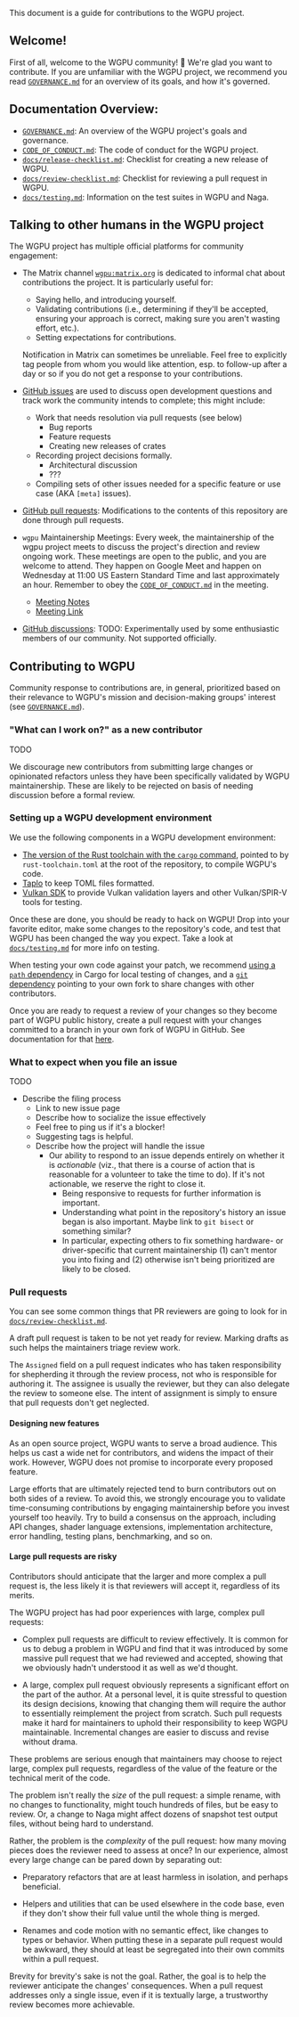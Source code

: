This document is a guide for contributions to the WGPU project.

## Welcome!

First of all, welcome to the WGPU community! 👋 We're glad you want to
contribute. If you are unfamiliar with the WGPU project, we recommend you read
[`GOVERNANCE.md`] for an overview of its goals, and how it's governed.

## Documentation Overview:

- [`GOVERNANCE.md`]: An overview of the WGPU project's goals and governance.
- [`CODE_OF_CONDUCT.md`]: The code of conduct for the WGPU project.
- [`docs/release-checklist.md`]: Checklist for creating a new release of WGPU.
- [`docs/review-checklist.md`]: Checklist for reviewing a pull request in WGPU.
- [`docs/testing.md`]: Information on the test suites in WGPU and Naga.

[`GOVERNANCE.md`]: ./GOVERNANCE.md
[`CODE_OF_CONDUCT.md`]: ./CODE_OF_CONDUCT.md
[`docs/release-checklist.md`]: ./docs/release-checklist.md
[`docs/review-checklist.md`]: ./docs/review-checklist.md
[`docs/testing.md`]: ./docs/testing.md

## Talking to other humans in the WGPU project

The WGPU project has multiple official platforms for community engagement:

- The Matrix channel [`wgpu:matrix.org`](https://matrix.to/#/#wgpu:matrix.org)
  is dedicated to informal chat about contributions the project. It is
  particularly useful for:

  - Saying hello, and introducing yourself.
  - Validating contributions (i.e., determining if they'll be accepted,
    ensuring your approach is correct, making sure you aren't wasting effort,
    etc.).
  - Setting expectations for contributions.

  Notification in Matrix can sometimes be unreliable. Feel free to explicitly
  tag people from whom you would like attention, esp. to follow-up after a day
  or so if you do not get a response to your contributions.

- [GitHub issues] are used to discuss open development questions and track work
  the community intends to complete; this might include:

  - Work that needs resolution via pull requests (see below)
    - Bug reports
    - Feature requests
    - Creating new releases of crates
  - Recording project decisions formally.
    - Architectural discussion
    - ???
  - Compiling sets of other issues needed for a specific feature or use case
    (AKA `[meta]` issues).

- [GitHub pull requests]: Modifications to the contents of this repository are
  done through pull requests.
- `wgpu` Maintainership Meetings: Every week, the maintainership of the wgpu
  project meets to discuss the project's direction and review ongoing work.
  These meetings are open to the public, and you are welcome to attend. They
  happen on Google Meet and happen on Wednesday at 11:00 US Eastern Standard
  Time and last approximately an hour. Remember to obey the
  [`CODE_OF_CONDUCT.md`] in the meeting.

  - [Meeting Notes]
  - [Meeting Link]
- [GitHub discussions]: TODO: Experimentally used by some enthusiastic members
  of our community. Not supported officially.
  

[GitHub discussions]: https://github.com/gfx-rs/wgpu/discussions
[GitHub issues]: https://github.com/gfx-rs/wgpu/issues
[GitHub pull requests]: https://github.com/gfx-rs/wgpu/pulls
[Meeting Notes]: https://docs.google.com/document/d/1Z3qjy3m7eAYaTsh2n-iKxLV4Hjc6wZxgukzdQOgVH1c/edit?usp=sharing
[Meeting Link]: https://meet.google.com/ubo-ztcw-gwf
[`CODE_OF_CONDUCT.md`]: ./CODE_OF_CONDUCT.md

## Contributing to WGPU

Community response to contributions are, in general, prioritized based on their
relevance to WGPU's mission and decision-making groups' interest (see
[`GOVERNANCE.md`]).

### "What can I work on?" as a new contributor

TODO

We discourage new contributors from submitting large changes or opinionated
refactors unless they have been specifically validated by WGPU maintainership.
These are likely to be rejected on basis of needing discussion before a formal
review.

### Setting up a WGPU development environment

We use the following components in a WGPU development environment:

- [The version of the Rust toolchain with the `cargo` command][install-rust],
  pointed to by `rust-toolchain.toml` at the root of the repository, to compile
  WGPU's code.
- [Taplo](https://taplo.tamasfe.dev/) to keep TOML files formatted.
- [Vulkan SDK](https://vulkan.lunarg.com/) to provide Vulkan validation layers
  and other Vulkan/SPIR-V tools for testing.

Once these are done, you should be ready to hack on WGPU! Drop into your
favorite editor, make some changes to the repository's code, and test that WGPU
has been changed the way you expect. Take a look at [`docs/testing.md`] for more
info on testing.

When testing your own code against your patch, we recommend
[using a `path` dependency][path-deps] in Cargo for local testing of changes,
and a [`git` dependency][git-deps] pointing to your own fork to share changes
with other contributors.

Once you are ready to request a review of your changes so they become part of
WGPU public history, create a pull request with your changes committed to a
branch in your own fork of WGPU in GitHub. See documentation for that
[here](https://docs.github.com/en/pull-requests/collaborating-with-pull-requests/proposing-changes-to-your-work-with-pull-requests/creating-a-pull-request-from-a-fork).

[install-rust]: https://www.rust-lang.org/tools/install
[path-deps]: https://doc.rust-lang.org/cargo/reference/specifying-dependencies.html#specifying-path-dependencies
[git-deps]: https://doc.rust-lang.org/cargo/reference/specifying-dependencies.html#specifying-dependencies-from-git-repositories

### What to expect when you file an issue

TODO

- Describe the filing process
  - Link to new issue page
  - Describe how to socialize the issue effectively
  - Feel free to ping us if it's a blocker!
  - Suggesting tags is helpful.
  - Describe how the project will handle the issue
    - Our ability to respond to an issue depends entirely on whether it is
      _actionable_ (viz., that there is a course of action that is reasonable
      for a volunteer to take the time to do). If it's not actionable, we
      reserve the right to close it.
      - Being responsive to requests for further information is important.
      - Understanding what point in the repository's history an issue began is
        also important. Maybe link to `git bisect` or something similar?
      - In particular, expecting others to fix something hardware- or
        driver-specific that current maintainership (1) can't mentor you
        into fixing and (2) otherwise isn't being prioritized are likely to
        be closed.

### Pull requests

You can see some common things that PR reviewers are going to look for in
[`docs/review-checklist.md`].

A draft pull request is taken to be not yet ready for review. Marking
drafts as such helps the maintainers triage review work.

The `Assigned` field on a pull request indicates who has taken
responsibility for shepherding it through the review process, not who
is responsible for authoring it. The assignee is usually the reviewer,
but they can also delegate the review to someone else. The intent of
assignment is simply to ensure that pull requests don't get neglected.

#### Designing new features

As an open source project, WGPU wants to serve a broad audience. This
helps us cast a wide net for contributors, and widens the impact of
their work. However, WGPU does not promise to incorporate every
proposed feature.

Large efforts that are ultimately rejected tend to burn contributors
out on both sides of a review. To avoid this, we strongly encourage
you to validate time-consuming contributions by engaging
maintainership before you invest yourself too heavily. Try to build a
consensus on the approach, including API changes, shader language
extensions, implementation architecture, error handling, testing
plans, benchmarking, and so on.

#### Large pull requests are risky

Contributors should anticipate that the larger and more complex a pull
request is, the less likely it is that reviewers will accept it,
regardless of its merits.

The WGPU project has had poor experiences with large, complex pull
requests:

- Complex pull requests are difficult to review effectively. It is
  common for us to debug a problem in WGPU and find that it was
  introduced by some massive pull request that we had reviewed and
  accepted, showing that we obviously hadn't understood it as well as
  we'd thought.

- A large, complex pull request obviously represents a significant
  effort on the part of the author. At a personal level, it is quite
  stressful to question its design decisions, knowing that changing
  them will require the author to essentially reimplement the project
  from scratch. Such pull requests make it hard for maintainers to
  uphold their responsibility to keep WGPU maintainable. Incremental
  changes are easier to discuss and revise without drama.

These problems are serious enough that maintainers may choose to
reject large, complex pull requests, regardless of the value of the
feature or the technical merit of the code.

The problem isn't really the *size* of the pull request: a simple
rename, with no changes to functionality, might touch hundreds of
files, but be easy to review. Or, a change to Naga might affect dozens
of snapshot test output files, without being hard to understand.

Rather, the problem is the *complexity* of the pull request: how many
moving pieces does the reviewer need to assess at once? In our
experience, almost every large change can be pared down by separating
out:

- Preparatory refactors that are at least harmless in isolation, and
  perhaps beneficial.

- Helpers and utilities that can be used elsewhere in the code base,
  even if they don't show their full value until the whole thing is
  merged.
  
- Renames and code motion with no semantic effect, like changes to
  types or behavior. When putting these in a separate pull request
  would be awkward, they should at least be segregated into their own
  commits within a pull request.

Brevity for brevity's sake is not the goal. Rather, the goal is to
help the reviewer anticipate the changes' consequences. When a pull
request addresses only a single issue, even if it is textually large,
a trustworthy review becomes more achievable.
